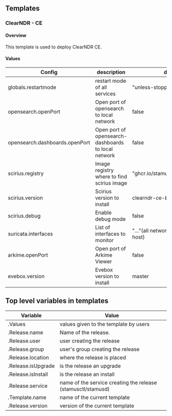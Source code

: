## Templates

### ClearNDR - CE

#### Overview

This template is used to deploy ClearNDR CE.

#### Values

| Config                         | description                                         | default                               |
| ------------------------------ | --------------------------------------------------- | ------------------------------------- |
| globals.restartmode            | restart mode of all services                        | "unless-stopped"                      |
| opensearch.openPort            | Open port of opensearch to local network            | false                                 |
| opensearch.dashboards.openPort | Open port of opensearch-dashboards to local network | false                                 |
| scirius.registry               | Image registry where to find scirius image          | "ghcr.io/stamusnetworks/scirius"      |
| scirius.version                | Scirius version to install                          | clearndr-ce-b1                        |
| scirius.debug                  | Enable debug mode                                   | false                                 |
| suricata.interfaces            | List of interfaces to monitor                       | "..."(all network interfaces on host) |
| arkime.openPort                | Open port of Arkime Viewer                          | false                                 |
| evebox.version                 | Evebox version to install                           | master                                |

## Top level variables in templates

| Variable           | Value                                                        |
| ------------------ | ------------------------------------------------------------ |
| .Values            | values given to the template by users                        |
| .Release.name      | Name of the release.                                         |
| .Release.user      | user creating the release                                    |
| .Release.group     | user's group creating the release                            |
| .Release.location  | where the release is placed                                  |
| .Release.isUpgrade | is the release an upgrade                                    |
| .Release.isInstall | is the release an install                                    |
| .Release.service   | name of the service creating the release (stamusctl/stamusd) |
| .Template.name     | name of the current template                                 |
| .Release.version   | version of the current template                              |
